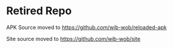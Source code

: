 # Retired Repo

APK Source moved to https://github.com/wib-wob/reloaded-apk


Site source moved to https://github.com/wib-wob/site
